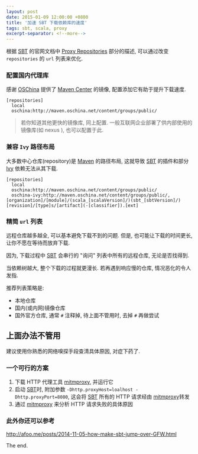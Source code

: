 ```yaml
---
layout: post
date: 2015-01-09 12:00:00 +0800
title: '加速 SBT 下载依赖库的速度'
tags: sbt, scala, proxy
excerpt-separator: <!--more-->
---
```


根据 [SBT][sbt] 的官网文档中 [Proxy Repositories][proxy_repos] 部分的描述, 可以通过改变 `repositories` 的 `url` 列表来优化.

<!--more-->

### 配置国内代理库

感谢 [OSChina][osc] 提供了 [Maven Center][mvn] 的镜像, 配置添加它有助于提升下载速度.

```
[repositories]
  local
  oschina:http://maven.oschina.net/content/groups/public/
```

> 若你知道其他更快的镜像库, 同上配置.
> 一般互联网企业部署了供内部使用的镜像库(如 nexus ), 也可以配置于此.

### 兼容 `Ivy` 路径布局

大多数中心仓库(repository)是 [Maven][mvn] 的路径布局, 这就导致 [SBT][sbt] 的插件和部分 [Ivy][ivy] 依赖无法从其下载.

```
[repositories]
  local
  oschina:http://maven.oschina.net/content/groups/public/
  oschina-ivy:http://maven.oschina.net/content/groups/public/, [organization]/[module]/(scala_[scalaVersion]/)(sbt_[sbtVersion]/)[revision]/[type]s/[artifact](-[classifier]).[ext]
```

###  精简 `url` 列表

远程仓库越多越全, 可以基本避免下载不到的问题. 但是, 也可能让下载的时间更长, 让你不愿在等待而放弃下载.

因为, 下载过程中 [SBT][sbt] 会串行的 "询问" 列表中所有的远程仓库, 无论是否找得到.

当依赖树越大, 整个下载的过程就更漫长. 若再遇到响应慢的仓库, 情况恶化的令人发指.

推荐列表策略是:

- 本地仓库
- 国内(或内网)镜像仓库
- 国外官方仓库, 通常 `#` 注释掉, 待上面不管用时, 去掉 `#` 再做尝试


## 上面办法不管用

建议使用你熟悉的网络嗅探手段查清具体原因, 对症下药了.

### 一个可行的方案

1. 下载 HTTP 代理工具 [mitmproxy][mproxy], 并运行它
2. 启动 [SBT][sbt]时, 附加参数 `-Dhttp.proxyHost=loalhost -Dhttp.proxyPort=8080`, 这会将 [SBT][sbt] 所有的 HTTP 请求经由 [mitmproxy][mproxy]转发
3. 通过 [mitmproxy][mproxy] 来分析 HTTP 请求失败的具体原因


[sbt]: http://www.scala-sbt.org/
[scala]: http://www.scala-lang.org/
[mproxy]: https://mitmproxy.org/
[proxy_repos]: http://www.scala-sbt.org/0.13/docs/Proxy-Repositories.html
[osc]: http://www.oschina.net
[mvn]: http://search.maven.org
[ivy]: http://ant.apache.org/ivy/


### 此外你还可以参考

http://afoo.me/posts/2014-11-05-how-make-sbt-jump-over-GFW.html

The end.
